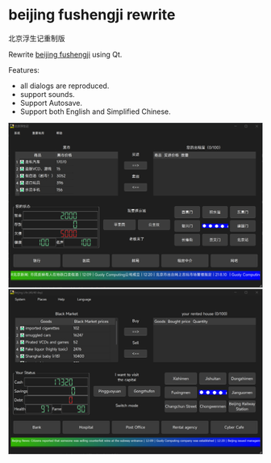 # beijing fushengji rewrite

北京浮生记重制版

Rewrite [beijing fushengji][url] using Qt.

[url]: https://github.com/chrisguo/beijing_fushengji

Features:
 - all dialogs are reproduced.
 - support sounds.
 - Support Autosave.
 - Support both English and Simplified Chinese.


![main](https://github.com/soda92/beijing_fushengji_rewrite/raw/main/main.png)
![main_en](https://github.com/soda92/beijing_fushengji_rewrite/raw/main/main-en.png)
